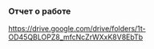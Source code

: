 ###  Отчет о работе 
https://drive.google.com/drive/folders/1t-OD45QBLOPZ8_mfcNcZrWXxK8V8EbTb
    	
